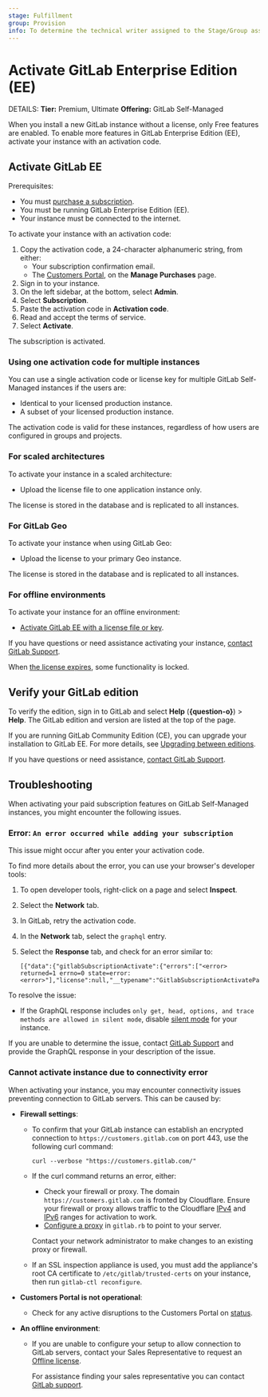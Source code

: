 ```yaml
---
stage: Fulfillment
group: Provision
info: To determine the technical writer assigned to the Stage/Group associated with this page, see https://handbook.gitlab.com/handbook/product/ux/technical-writing/#assignments
---
```


# Activate GitLab Enterprise Edition (EE)

DETAILS:
**Tier:** Premium, Ultimate
**Offering:** GitLab Self-Managed

When you install a new GitLab instance without a license, only Free features
are enabled. To enable more features in GitLab Enterprise Edition (EE), activate
your instance with an activation code.

## Activate GitLab EE

Prerequisites:

- You must [purchase a subscription](https://about.gitlab.com/pricing/).
- You must be running GitLab Enterprise Edition (EE).
- Your instance must be connected to the internet.

To activate your instance with an activation code:

1. Copy the activation code, a 24-character alphanumeric string, from either:
   - Your subscription confirmation email.
   - The [Customers Portal](https://customers.gitlab.com/customers/sign_in), on the **Manage Purchases** page.
1. Sign in to your instance.
1. On the left sidebar, at the bottom, select **Admin**.
1. Select **Subscription**.
1. Paste the activation code in **Activation code**.
1. Read and accept the terms of service.
1. Select **Activate**.

The subscription is activated.

### Using one activation code for multiple instances

You can use a single activation code or license key for multiple GitLab Self-Managed instances if the users are:

- Identical to your licensed production instance.
- A subset of your licensed production instance.

The activation code is valid for these instances, regardless of how users are configured in groups and projects.

### For scaled architectures

To activate your instance in a scaled architecture:

- Upload the license file to one application instance only.

The license is stored in the database and is replicated to all instances.

### For GitLab Geo

To activate your instance when using GitLab Geo:

- Upload the license to your primary Geo instance.

The license is stored in the database and is replicated to all instances.

### For offline environments

To activate your instance for an offline environment:

- [Activate GitLab EE with a license file or key](license_file.md).

If you have questions or need assistance activating your instance,
[contact GitLab Support](https://about.gitlab.com/support/#contact-support).

When [the license expires](../administration/license_file.md#what-happens-when-your-license-expires),
some functionality is locked.

## Verify your GitLab edition

To verify the edition, sign in to GitLab and select
**Help** (**{question-o}**) > **Help**. The GitLab edition and version are listed
at the top of the page.

If you are running GitLab Community Edition (CE), you can upgrade your installation to GitLab
EE. For more details, see [Upgrading between editions](../update/_index.md#upgrading-between-editions).

If you have questions or need assistance,
[contact GitLab Support](https://about.gitlab.com/support/#contact-support).

## Troubleshooting

When activating your paid subscription features on GitLab Self-Managed instances, you might encounter the following issues.

### Error: `An error occurred while adding your subscription`

This issue might occur after you enter your activation code.

To find more details about the error, you can use your browser's developer tools:

1. To open developer tools, right-click on a page and select **Inspect**.
1. Select the **Network** tab.
1. In GitLab, retry the activation code.
1. In the **Network** tab, select the `graphql` entry.
1. Select the **Response** tab, and check for an error similar to:

      ```plaintext
      [{"data":{"gitlabSubscriptionActivate":{"errors":["<error> returned=1 errno=0 state=error: <error>"],"license":null,"__typename":"GitlabSubscriptionActivatePayload"}}}]
      ```

To resolve the issue:

- If the GraphQL response includes `only get, head, options, and trace methods are allowed in silent mode`, disable [silent mode](../administration/silent_mode/index.md#disable-silent-mode) for your instance.

If you are unable to determine the issue, contact [GitLab Support](https://about.gitlab.com/support/portal/) and provide the GraphQL response in your description of the issue.

### Cannot activate instance due to connectivity error

When activating your instance, you may encounter connectivity issues preventing connection to GitLab servers.
This can be caused by:

- **Firewall settings**:
  - To confirm that your GitLab instance can establish an encrypted connection to `https://customers.gitlab.com` on port 443, use the following curl command:

    ```shell
    curl --verbose "https://customers.gitlab.com/"
    ```

  - If the curl command returns an error, either:
    - Check your firewall or proxy. The domain `https://customers.gitlab.com` is
      fronted by Cloudflare. Ensure your firewall or proxy allows traffic to the Cloudflare
      [IPv4](https://www.cloudflare.com/ips-v4/) and
      [IPv6](https://www.cloudflare.com/ips-v6/) ranges for activation to work.
    - [Configure a proxy](https://docs.gitlab.com/omnibus/settings/environment-variables.html)
      in `gitlab.rb` to point to your server.

    Contact your network administrator to make changes to an existing proxy or firewall.
  - If an SSL inspection appliance is used, you must add the appliance's root CA certificate to `/etc/gitlab/trusted-certs` on your instance, then run `gitlab-ctl reconfigure`.

- **Customers Portal is not operational**:
  - Check for any active disruptions to the Customers Portal on [status](https://status.gitlab.com/).

- **An offline environment**:
  - If you are unable to configure your setup to allow connection to GitLab servers, contact your Sales Representative to request an [Offline license](https://about.gitlab.com/pricing/licensing-faq/cloud-licensing/#what-is-an-offline-cloud-license).

    For assistance finding your sales representative you can contact [GitLab support](https://about.gitlab.com/support/#contact-support).
